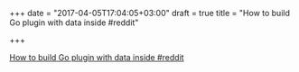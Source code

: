 +++
date = "2017-04-05T17:04:05+03:00"
draft = true
title = "How to build Go plugin with data inside  #reddit"

+++

<p><a href="https://t.co/DIu2DG6N6C">How to build Go plugin with data inside  #reddit</a></p>